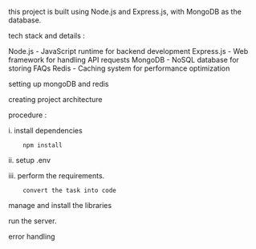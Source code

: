 this project is built using Node.js and Express.js, with MongoDB as the database.

tech stack and details : 

Node.js	- JavaScript runtime for backend development
Express.js - Web framework for handling API requests
MongoDB	- NoSQL database for storing FAQs
Redis -	Caching system for performance optimization


setting up mongoDB and redis

creating project architecture

procedure : 

i. install dependencies
        
        npm install

ii. setup .env 

iii. perform the requirements.

        convert the task into code

manage and install the libraries


run the server.

error handling
